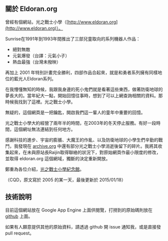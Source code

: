 ## 關於 Eldoran.org
曾經有個網站，光之戰士小學（[http://www.eldoran.org](http://www.eldoran.org)）。

Sunrise在1991年到1993年間推出了三部兒童取向的系列機器人作品：

- 絕對無敵
- 元氣爆發（台譯：元氣小子）
- 熱血最強（台灣未撥映）

再加上 2001 年特別計畫完全勝利，四部作品合起來，就是和勇者系列擁有同樣地位的藍光人Eldoran系列。

在我懵懂無知的時候，我跟我身邊的死小鬼們就是看著這些東西，做著防衛地球的夢長大的。當年紀大一點，開始回憶往事時，想到了可以上網查詢相關的資料。那時候我找到了這裡。光之戰士小學。

無疑的，這個網頁是一把鑰匙，開啟我們這一輩人的童年中重要的回憶。

光之戰士小學大約經營了兩年半的時間，在2003年的冬天停止服務。有好一段時間，這個網址無法連結到任何地方。

感謝科技的進步、宇宙的膨脹、大魔王的作亂、以及防衛地球的小學生們辛勤的戰鬥，我發現在 [archive.org](http://www.archive.org) 中還有部分光之戰士小學消逝後留下的碎片。我將其收集起來，在未與原站長Raijin取得聯絡的狀況下，對原始網頁作最小限度的修改，並取得 eldoran.org 這個網域，獨斷的決定重新開放。

鄭重為各位介紹，[光之戰士小學紀念館](http://eldoran.org/index0.htm)。

（CQD，原文寫於 2005 的某一天，最後更新於 2015/01/18）

## 技術說明

目前這個網站放在 Google App Engine 上面供閱覽，打撈到的原始碼則放在 [github](https://github.com/CQD/eldoran.org) 上面。

如果有人願意提供其他的原始資料，請透過 github 開 issue 通知我，或是直接發 pull request。
